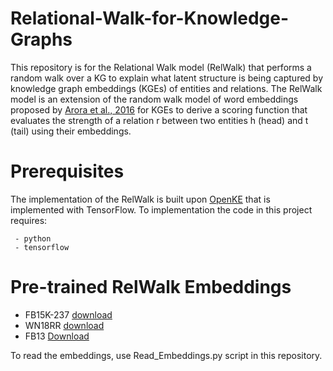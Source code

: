 # Relational-Walk-for-Knowledge-Graphs

This repository is for the Relational Walk model (RelWalk) that performs a random walk over a KG to explain what latent structure is being captured by knowledge graph embeddings (KGEs) of entities and relations. The RelWalk model is an extension of the random walk model of word embeddings proposed by [Arora et al., 2016](https://arxiv.org/abs/1502.03520) for KGEs to derive a scoring function that evaluates the strength of a relation r between two entities h (head) and t (tail) using their embeddings.

# Prerequisites 

The implementation of the RelWalk is built upon [OpenKE](https://github.com/thunlp/OpenKE/tree/OpenKE-Tensorflow1.0) that is implemented with TensorFlow. To implementation the code in this project requires:


     - python 
     - tensorflow

# Pre-trained RelWalk Embeddings
- FB15K-237 [download](https://www.dropbox.com/s/1whtpxmp4s9ol3f/Best_embeddings_SGD_lr0.001_d%3D100_epochs%3D1000_l1%3D10_l2%3D10_NegRate%3D20_unif_LogSoftmax.npy?dl=0)
- WN18RR [download]()
- FB13 [Download]()

To read the embeddings, use Read_Embeddings.py script in this repository. 
